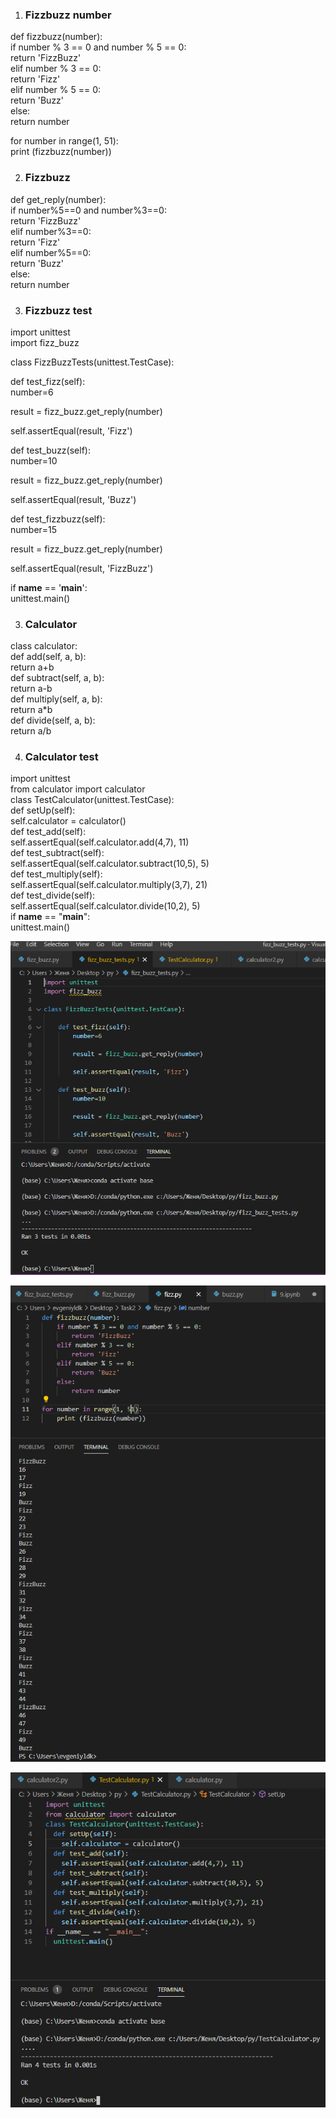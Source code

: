 1. ### Fizzbuzz number
def fizzbuzz(number):  
    if number % 3 == 0 and number % 5 == 0:  
         return 'FizzBuzz'  
    elif number % 3 == 0:  
        return 'Fizz'  
    elif number % 5 == 0:  
        return 'Buzz'  
    else:  
        return number  

for number in range(1, 51):  
    print (fizzbuzz(number))  
    
2. ### Fizzbuzz  
def get_reply(number):  
	if number%5==0 and number%3==0:  
		return 'FizzBuzz'  
	elif number%3==0:  
		return 'Fizz'  
	elif number%5==0:  
		return 'Buzz'  
	else:  
		return number    

3. ### Fizzbuzz test
import unittest  
import fizz_buzz  

class FizzBuzzTests(unittest.TestCase):  

def test_fizz(self):  
	number=6  
		
result = fizz_buzz.get_reply(number)  
		
self.assertEqual(result, 'Fizz')  
		
def test_buzz(self):  
	number=10  
		
result = fizz_buzz.get_reply(number)  
		
self.assertEqual(result, 'Buzz')  

def test_fizzbuzz(self):    
	number=15  

result = fizz_buzz.get_reply(number)  
		
self.assertEqual(result, 'FizzBuzz')  
		
if __name__ == '__main__':  
	unittest.main()
	
3. ### Calculator
class calculator:  
 def add(self, a, b):  
   return a+b  
 def subtract(self, a, b):  
   return a-b  
 def multiply(self, a, b):  
   return a*b  
 def divide(self, a, b):  
   return a/b  
	
4. ### Calculator test
import unittest  
from calculator import calculator  
class TestCalculator(unittest.TestCase):  
  def setUp(self):  
    self.calculator = calculator()  
  def test_add(self):  
    self.assertEqual(self.calculator.add(4,7), 11)  
  def test_subtract(self):  
    self.assertEqual(self.calculator.subtract(10,5), 5)  
  def test_multiply(self):  
    self.assertEqual(self.calculator.multiply(3,7), 21)  
  def test_divide(self):  
    self.assertEqual(self.calculator.divide(10,2), 5)  
if __name__ == "__main__":  
  unittest.main()  
  
  
![images](https://github.com/Docker-Meds/DevOps_online_Vinnytsia_2021Q2/blob/Master/m9/task9.1/images/2.PNG)

![images](https://github.com/Docker-Meds/DevOps_online_Vinnytsia_2021Q2/blob/Master/m9/task9.1/images/3.PNG)

![images](https://github.com/Docker-Meds/DevOps_online_Vinnytsia_2021Q2/blob/Master/m9/task9.1/images/4.PNG)

